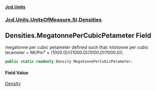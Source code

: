 #### [Jcd.Units](index.md 'index')
### [Jcd.Units.UnitsOfMeasure.SI](Jcd.Units.UnitsOfMeasure.SI.md 'Jcd.Units.UnitsOfMeasure.SI').[Densities](Densities.md 'Jcd.Units.UnitsOfMeasure.SI.Densities')

## Densities.MegatonnePerCubicPetameter Field

megatonne per cubic petameter defined such that: kilotonne per cubic terameter = Mt/Pm³ ×
(1000.0)/((1000.0)*(1000.0)*(1000.0)).

```csharp
public static readonly Density MegatonnePerCubicPetameter;
```

#### Field Value
[Density](Density.md 'Jcd.Units.UnitTypes.Density')